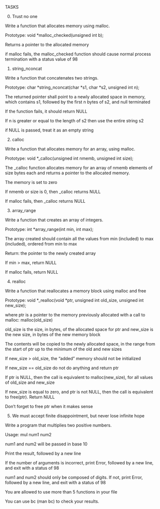 TASKS

		

0. Trust no one

		

Write a function that allocates memory using malloc.

		



		

Prototype: void *malloc_checked(unsigned int b);

		



		

Returns a pointer to the allocated memory

		



		

if malloc fails, the malloc_checked function should cause normal process termination with a status value of 98

		



		

1. string_nconcat

		

Write a function that concatenates two strings.

		



		

Prototype: char *string_nconcat(char *s1, char *s2, unsigned int n);

		



		

The returned pointer shall point to a newly allocated space in memory, which contains s1, followed by the first n bytes of s2, and null terminated

		



		

If the function fails, it should return NULL

		



		

If n is greater or equal to the length of s2 then use the entire string s2

		



		

if NULL is passed, treat it as an empty string

		



		

2. calloc

		

Write a function that allocates memory for an array, using malloc.

		



		

Prototype: void *_calloc(unsigned int nmemb, unsigned int size);

		



		

The _calloc function allocates memory for an array of nmemb elements of size bytes each and returns a pointer to the allocated memory.

		



		

The memory is set to zero

		



		

If nmemb or size is 0, then _calloc returns NULL

		



		

If malloc fails, then _calloc returns NULL

		



		

3. array_range

		

Write a function that creates an array of integers.

		



		

Prototype: int *array_range(int min, int max);

		



		

The array created should contain all the values from min (included) to max (included), ordered from min to max

		



		

Return: the pointer to the newly created array

		



		

If min > max, return NULL

		



		

If malloc fails, return NULL

		



		

4. realloc

		

Write a function that reallocates a memory block using malloc and free

		



		

Prototype: void *_realloc(void *ptr, unsigned int old_size, unsigned int new_size);

		



		

where ptr is a pointer to the memory previously allocated with a call to malloc: malloc(old_size)

		



		

old_size is the size, in bytes, of the allocated space for ptr and new_size is the new size, in bytes of the new memory block

		



		

The contents will be copied to the newly allocated space, in the range from the start of ptr up to the minimum of the old and new sizes

		



		

If new_size > old_size, the “added” memory should not be initialized

		



		

If new_size == old_size do not do anything and return ptr

		



		

If ptr is NULL, then the call is equivalent to malloc(new_size), for all values of old_size and new_size

		



		

If new_size is equal to zero, and ptr is not NULL, then the call is equivalent to free(ptr). Return NULL

		



		

Don’t forget to free ptr when it makes sense

		



		

5. We must accept finite disappointment, but never lose infinite hope

		

Write a program that multiplies two positive numbers.

		



		

Usage: mul num1 num2

		



		

num1 and num2 will be passed in base 10

		



		

Print the result, followed by a new line

		



		

If the number of arguments is incorrect, print Error, followed by a new line, and exit with a status of 98

		



		

num1 and num2 should only be composed of digits. If not, print Error, followed by a new line, and exit with a status of 98

		



		

You are allowed to use more than 5 functions in your file

		



		

You can use bc (man bc) to check your results.


